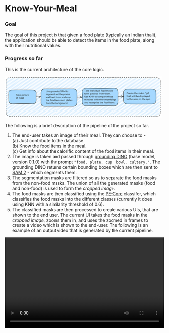 # Know-Your-Meal

### Goal

The goal of this project is that given a food plate (typically an Indian thali), the application should be able to detect the items in the food plate, along with their nutritional values.

### Progress so far

This is the current architecture of the core logic.

![Current Process](media/expected_process.png)

The following is a brief description of the pipeline of the project so far.

1. The end-user takes an image of their meal. They can choose to - <br>
   (a) Just contribute to the database. <br>
   (b) Know the food items in the meal. <br>
   (c) Get info about the calorific content of the food items in their meal.
2. The image is taken and passed through [grounding DINO](https://github.com/IDEA-Research/GroundingDINO) (base model, version 0.1.0) with the prompt `"food. plate. cup. bowl. cultery."`. The grounding DINO returns certain bounding boxes which are then sent to [SAM 2](https://github.com/facebookresearch/sam2) - which segments them.
3. The segmentation masks are filtered so as to separate the food masks from the non-food masks. The union of all the generated masks (food and non-food) is used to form the _cropped image_.
4. The food masks are then classified using the [PE-Core](https://huggingface.co/facebook/PE-Core-L14-336) classifer, which classifies the food masks into the different classes (currently it does using KNN with a similarity threshold of 0.6).
5. The classified masks are then processed to create various UIs, that are shown to the end user. The current UI takes the food masks in the _cropped image_, zooms them in, and uses the zoomed in frames to create a video which is shown to the end-user. The following is an example of an output video that is generated by the current pipeline.

<p align="center">
<video width="512" height="290" controls>
  <source src="media/ui6_for_readme.mp4" type="video/mp4">
</video>
</p>
